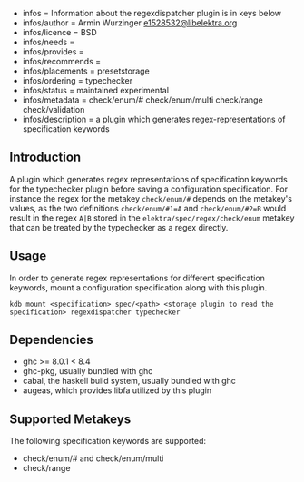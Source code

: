 - infos = Information about the regexdispatcher plugin is in keys below
- infos/author = Armin Wurzinger <e1528532@libelektra.org>
- infos/licence = BSD
- infos/needs =
- infos/provides =
- infos/recommends =
- infos/placements = presetstorage
- infos/ordering = typechecker
- infos/status = maintained experimental
- infos/metadata = check/enum/# check/enum/multi check/range check/validation
- infos/description = a plugin which generates regex-representations of specification keywords

## Introduction

A plugin which generates regex representations of specification keywords for the
typechecker plugin before saving a configuration specification. For instance the
regex for the metakey `check/enum/#` depends on the metakey's values, as the two
definitions `check/enum/#1=A` and `check/enum/#2=B` would result in the regex
`A|B` stored in the `elektra/spec/regex/check/enum` metakey that can be treated
by the typechecker as a regex directly.

## Usage

In order to generate regex representations for different specification keywords, mount a configuration specification along with this plugin.

`kdb mount <specification> spec/<path> <storage plugin to read the specification> regexdispatcher typechecker`

## Dependencies

- ghc >= 8.0.1 < 8.4
- ghc-pkg, usually bundled with ghc
- cabal, the haskell build system, usually bundled with ghc
- augeas, which provides libfa utilized by this plugin

## Supported Metakeys

The following specification keywords are supported:

- check/enum/# and check/enum/multi
- check/range
